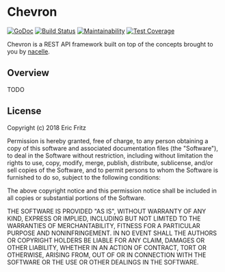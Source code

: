 # Chevron

[![GoDoc](https://godoc.org/github.com/efritz/chevron?status.svg)](https://godoc.org/github.com/efritz/chevron)
[![Build Status](https://secure.travis-ci.org/efritz/chevron.png)](http://travis-ci.org/efritz/chevron)
[![Maintainability](https://api.codeclimate.com/v1/badges/3be41936bc1b92a617b8/maintainability)](https://codeclimate.com/github/efritz/chevron/maintainability)
[![Test Coverage](https://api.codeclimate.com/v1/badges/3be41936bc1b92a617b8/test_coverage)](https://codeclimate.com/github/efritz/chevron/test_coverage)

Chevron is a REST API framework built on top of the concepts brought to you
by [nacelle](https://github.com/efritz/nacelle).

## Overview

TODO

## License

Copyright (c) 2018 Eric Fritz

Permission is hereby granted, free of charge, to any person obtaining a copy
of this software and associated documentation files (the "Software"), to deal
in the Software without restriction, including without limitation the rights
to use, copy, modify, merge, publish, distribute, sublicense, and/or sell
copies of the Software, and to permit persons to whom the Software is
furnished to do so, subject to the following conditions:

The above copyright notice and this permission notice shall be included in
all copies or substantial portions of the Software.

THE SOFTWARE IS PROVIDED "AS IS", WITHOUT WARRANTY OF ANY KIND, EXPRESS OR
IMPLIED, INCLUDING BUT NOT LIMITED TO THE WARRANTIES OF MERCHANTABILITY,
FITNESS FOR A PARTICULAR PURPOSE AND NONINFRINGEMENT. IN NO EVENT SHALL THE
AUTHORS OR COPYRIGHT HOLDERS BE LIABLE FOR ANY CLAIM, DAMAGES OR OTHER
LIABILITY, WHETHER IN AN ACTION OF CONTRACT, TORT OR OTHERWISE, ARISING FROM,
OUT OF OR IN CONNECTION WITH THE SOFTWARE OR THE USE OR OTHER DEALINGS IN
THE SOFTWARE.
